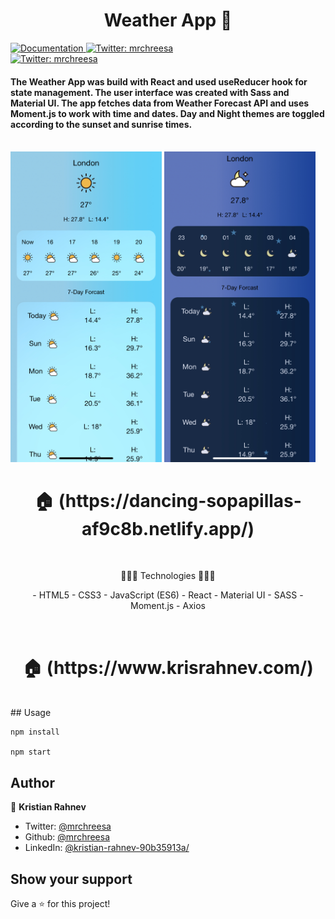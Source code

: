 <h1 align="center">Weather App 👋</h1>
<p>
  <a href="https://github.com/mrchreesa/weather-app/tree/master" target="_blank">
    <img alt="Documentation" src="https://img.shields.io/badge/documentation-yes-brightgreen.svg" />
  </a>
  <a href="https://twitter.com/mrchreesa" target="_blank">
    <img alt="Twitter: mrchreesa" src="https://img.shields.io/twitter/follow/mrchreesa.svg?style=social" />
  </a>
    <br/>
  <a href="https://linkedin.com/in/kristian-rahnev-90b35913a/" target="_blank">
  <img alt="Twitter: mrchreesa" src="https://img.shields.io/badge/LinkedIn-0077B5?style=for-the-badge&logo=linkedin&logoColor=white" />
  </a>
</p>
<h4>
    The Weather App was build with React and used useReducer hook for state management.
    The user interface was created with Sass and Material UI. The app fetches data from Weather Forecast API and uses Moment.js to work with time and dates. Day and Night themes are toggled according to the sunset and sunrise times.
    </h4>
    <br/>
<div >
<img width="48%" src="./src/weather-icons/weather-day.jpg" alt="preview page" />
<img width="48%" src="./src/weather-icons/weather-night.jpg" alt="preview page" />
</div>
<h1 align="center"> 🏠 (https://dancing-sopapillas-af9c8b.netlify.app/) </h1>
</br>
<p align="center">
 🔶🔶🔶 Technologies 🔶🔶🔶
 </p>
<p align="center">
- HTML5
- CSS3
- JavaScript (ES6)
- React
- Material UI
- SASS
- Moment.js
- Axios
</p>
</br>
<h1 align="center"> 🏠 (https://www.krisrahnev.com/) </h1>
</br>
## Usage

```
npm install

npm start
```

## Author

👤 **Kristian Rahnev**

- Twitter: [@mrchreesa](https://twitter.com/mrchreesa)
- Github: [@mrchreesa](https://github.com/mrchreesa)
- LinkedIn: [@kristian-rahnev-90b35913a/](https://linkedin.com/in/kristian-rahnev-90b35913a/)

## Show your support

Give a ⭐️ for this project!
